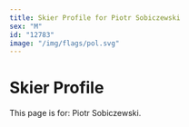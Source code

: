 ```yaml
---
title: Skier Profile for Piotr Sobiczewski
sex: "M"
id: "12783"
image: "/img/flags/pol.svg" 
---
```


# Skier Profile

This page is for: Piotr Sobiczewski.
    